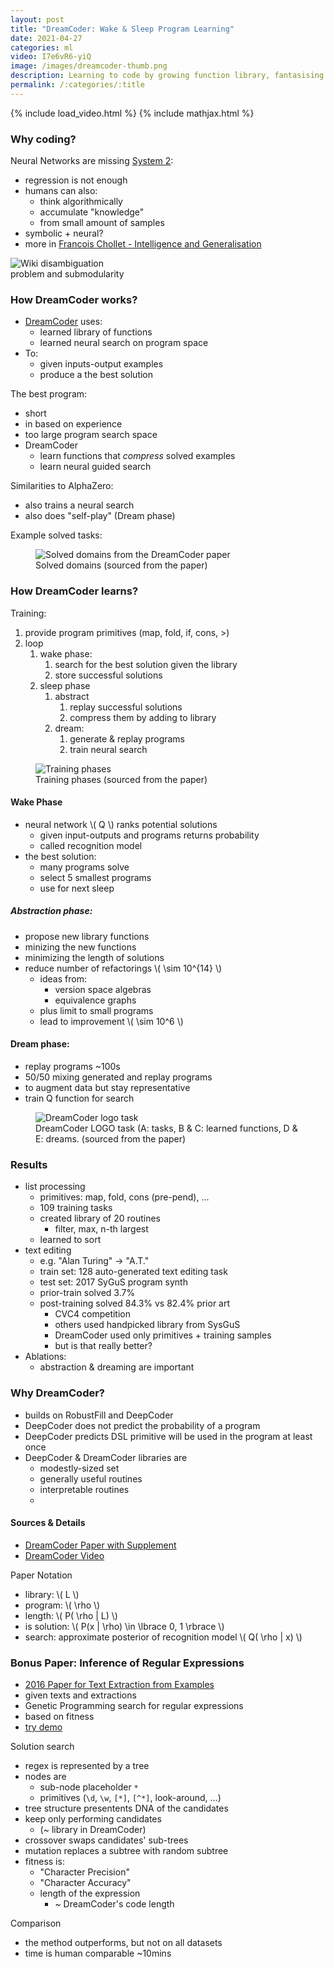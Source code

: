 ```yaml
---
layout: post
title: "DreamCoder: Wake & Sleep Program Learning"
date: 2021-04-27
categories: ml
video: I7e6vR6-yiQ
image: /images/dreamcoder-thumb.png
description: Learning to code by growing function library, fantasising coding tasks, and training neural search.
permalink: /:categories/:title
---
```


{% include load_video.html %}
{% include mathjax.html %}

### Why coding?

Neural Networks are missing [System 2](https://en.wikipedia.org/wiki/Thinking,_Fast_and_Slow):
- regression is not enough
- humans can also:
  - think algorithmically
  - accumulate "knowledge"
  - from small amount of samples
- symbolic + neural?
- more in [Francois Chollet - Intelligence and Generalisation](https://youtu.be/J0p_thJJnoo)


<img
    class="figure-img img-fluid rounded lazyload"
    alt="Wiki disambiguation problem and submodularity"
    data-src="https://upload.wikimedia.org/wikipedia/en/c/c1/Thinking%2C_Fast_and_Slow.jpg"
    style="max-width: 200px">


### How DreamCoder works?

- [DreamCoder](https://web.mit.edu/ellisk/www/documents/dreamcoder_with_supplement.pdf) uses:
  - learned library of functions
  - learned neural search on program space
- To:
  - given inputs-output examples
  - produce a the best solution  
    
    
The best program:
- short
- in based on experience
- too large program search space
- DreamCoder  
  - learn functions that _compress_ solved examples
  - learn neural guided search


Similarities to AlphaZero:
- also trains a neural search
- also does "self-play" (Dream phase)

Example solved tasks:

<figure class="figure">
    <img
        class="figure-img img-fluid rounded lazyload"
        alt="Solved domains from the DreamCoder paper "
        data-src="/images/dreamcoder-tasks.png"
        style="max-width: 500px">
    <figcaption class="figure-caption">
        Solved domains (sourced from the paper)
    </figcaption>
</figure>


### How DreamCoder learns?

Training:
1. provide program primitives (map, fold, if, cons, >)
1. loop
    1. wake phase:
        1. search for the best solution given the library
        1. store successful solutions
    1. sleep phase
        1. abstract
            1. replay successful solutions
            1. compress them by adding to library
        1. dream:
            1. generate & replay programs
            1. train neural search

<figure class="figure">
    <img
        class="figure-img img-fluid rounded lazyload"
        alt="Training phases"
        data-src="/images/dreamcoder-phases.png"
        style="max-width: 900px">
    <figcaption class="figure-caption">
        Training phases (sourced from the paper)
    </figcaption>
</figure>


#### Wake Phase
- neural network \\( Q \\) ranks potential solutions
  - given input-outputs and programs returns probability
  - called recognition model
- the best solution:
    - many programs solve
    - select 5 smallest programs
    - use for next sleep
    

##### Abstraction phase:
- propose new library functions 
- minizing the new functions
- minimizing the length of solutions
- reduce number of refactorings \\( \sim 10^{14} \\)
    - ideas from:
        - version space algebras
        - equivalence graphs
    - plus limit to small programs
    - lead to improvement \\( \sim 10^6 \\)
    
    
#### Dream phase:
- replay programs ~100s
- 50/50 mixing generated and replay programs
- to augment data but stay representative
- train Q function for search


<figure class="figure">
    <img
        class="figure-img img-fluid rounded lazyload"
        alt="DreamCoder logo task"
        data-src="/images/dreamcoder-logo-task.png"
        style="max-width: 900px">
    <figcaption class="figure-caption">
         DreamCoder LOGO task (A: tasks, B & C: learned functions, D & E: dreams. (sourced from the paper)
    </figcaption>
</figure>


### Results
- list processing
    - primitives: map, fold, cons (pre-pend), ...
    - 109 training tasks
    - created library of 20 routines
        - filter, max, n-th largest
    - learned to sort
- text editing
    - e.g. "Alan Turing" -> "A.T."
    - train set: 128 auto-generated text editing task  
    - test set: 2017 SyGuS program synth  
    - prior-train solved 3.7%
    - post-training solved 84.3% vs 82.4% prior art
        - CVC4 competition
        - others used handpicked library from SysGuS
        - DreamCoder used only primitives + training samples
        - but is that really better?
- Ablations:
    - abstraction & dreaming are important
    
    
### Why DreamCoder?
- builds on RobustFill and DeepCoder
- DeepCoder does not predict the probability of a program
- DeepCoder predicts DSL primitive will be used in the program at least once
- DeepCoder & DreamCoder libraries are 
  - modestly-sized set
  - generally useful routines
  - interpretable routines
  - 

#### Sources & Details
- [DreamCoder Paper with Supplement](https://web.mit.edu/ellisk/www/documents/dreamcoder_with_supplement.pdf)
- [DreamCoder Video](https://youtu.be/NYIeP1hns6A)

Paper Notation
- library: \\( L \\)
- program:
  \\( \rho \\)
- length:
  \\( P( \rho | L) \\)
- is solution:
  \\( P(x | \rho) \in \lbrace 0, 1 \rbrace \\)
- search: approximate posterior of recognition model
  \\( Q( \rho | x) \\)



### Bonus Paper: Inference of Regular Expressions
- [2016 Paper for Text Extraction from Examples](https://www.human-competitive.org/sites/default/files/bartoli-delorenzo-medvet-tarlao-tkde-paper.pdf)
- given texts and extractions
- Genetic Programming search for regular expressions
- based on fitness
- [try demo](http://regex.inginf.units.it/)

Solution search
- regex is represented by a tree
- nodes are
  - sub-node placeholder `*`
  - primitives (`\d`, `\w`, `[*]`, `[^*]`, look-around, ...)
- tree structure presentents DNA of the candidates
- keep only performing candidates
  - (~ library in DreamCoder)
- crossover swaps candidates' sub-trees
- mutation replaces a subtree with random subtree
- fitness is:
  - "Character Precision"
  - "Character Accuracy"
  - length of the expression
    - ~ DreamCoder's code length

Comparison
- the method outperforms, but not on all datasets
- time is human comparable ~10mins
